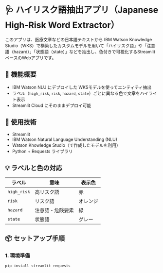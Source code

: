 # 🩺 ハイリスク語抽出アプリ（Japanese High-Risk Word Extractor）

このアプリは、医療文章などの日本語テキストから IBM Watson Knowledge Studio（WKS）で構築したカスタムモデルを用いて「ハイリスク語」や「注意語（hazard）」「状態語（state）」などを抽出し、色付きで可視化するStreamlitベースのWebアプリです。

## 🚀 機能概要

- IBM Watson NLU にデプロイした WKSモデルを使ってエンティティ抽出
- ラベル（`high_risk`, `risk`, `hazard`, `state`）ごとに異なる色で文章をハイライト表示
- Streamlit Cloud にそのままデプロイ可能

## 🔧 使用技術

- Streamlit
- IBM Watson Natural Language Understanding (NLU)
- Watson Knowledge Studio（で作成したモデルを利用）
- Python + Requests ライブラリ

## 💡 ラベルと色の対応

| ラベル       | 意味             | 表示色    |
|--------------|------------------|-----------|
| `high_risk`  | 高リスク語       | 赤        |
| `risk`       | リスク語         | オレンジ  |
| `hazard`     | 注意語・危険要素 | 緑        |
| `state`      | 状態語           | グレー    |

## 📦 セットアップ手順

### 1. 環境準備

```bash
pip install streamlit requests
